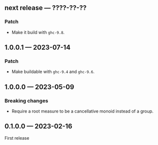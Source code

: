## next release — ????-??-??

### Patch

* Make it build with `ghc-9.8`.

## 1.0.0.1 — 2023-07-14

### Patch

* Make buildable with `ghc-9.4` and `ghc-9.6`.

## 1.0.0.0 — 2023-05-09

### Breaking changes

* Require a root measure to be a cancellative monoid instead of a group.

## 0.1.0.0 — 2023-02-16

First release
